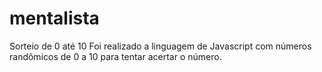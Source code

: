 # mentalista
Sorteio de 0 até 10
Foi realizado a linguagem de Javascript com números randômicos de 0 a 10 para tentar acertar o número.
